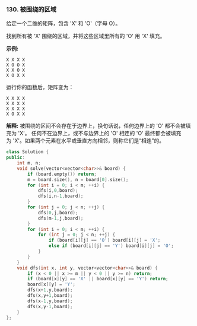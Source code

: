 ### 130. 被围绕的区域

给定一个二维的矩阵，包含 'X' 和 'O'（字母 O）。

找到所有被 'X' 围绕的区域，并将这些区域里所有的 'O' 用 'X' 填充。

**示例:**
```
X X X X
X O O X
X X O X
X O X X
```
运行你的函数后，矩阵变为：
```
X X X X
X X X X
X X X X
X O X X
```
**解释:**
被围绕的区间不会存在于边界上，换句话说，任何边界上的 'O' 都不会被填充为 'X'。 任何不在边界上，或不与边界上的 'O' 相连的 'O' 最终都会被填充为 'X'。如果两个元素在水平或垂直方向相邻，则称它们是“相连”的。


```cpp
class Solution {
public:
    int m, n;
    void solve(vector<vector<char>>& board) {
        if (board.empty()) return;
        m = board.size(), n = board[0].size();
        for (int i = 0; i < m; ++i) {
            dfs(i,0,board);
            dfs(i,n-1,board);
        }
        for (int j = 0; j < n; ++j) {
            dfs(0,j,board);
            dfs(m-1,j,board);
        }
        for (int i = 0; i < m; ++i) {
            for (int j = 0; j < n; ++j) {
                if (board[i][j] == 'O') board[i][j] = 'X';
                else if (board[i][j] == 'Y') board[i][j] = 'O';
            }
        }
    }
    void dfs(int x, int y, vector<vector<char>>& board) {
        if (x < 0 || x >= m || y < 0 || y >= n) return;
        if (board[x][y] == 'X' || board[x][y] == 'Y') return;
        board[x][y] = 'Y';
        dfs(x+1,y,board);
        dfs(x,y+1,board);
        dfs(x-1,y,board);
        dfs(x,y-1,board);
    }
};
```

